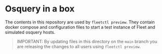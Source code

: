# Osquery in a box

The contents in this repository are used by `fleetctl preview`.
They contain docker compose and configuration files to start a test instance of Fleet and simulated osquery hosts.

> IMPORTANT: By updating files in this directory on the `main` branch you are releasing the changes to all users using `fleetctl preview`.
